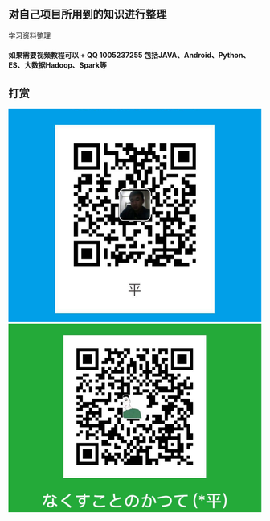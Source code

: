 ## 对自己项目所用到的知识进行整理
学习资料整理

#### 如果需要视频教程可以 + QQ 1005237255 包括JAVA、Android、Python、ES、大数据Hadoop、Spark等

## 					打赏
![alipay_jpg](https://github.com/thestar111/resource/blob/master/alipay.jpg)
![wxpay_jpg](https://github.com/thestar111/resource/blob/master/wxpay.jpg)
